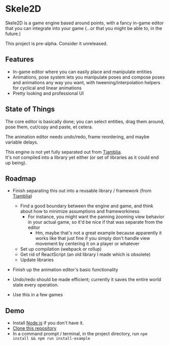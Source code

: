 # Skele2D

Skele2D is a game engine based around points, with a fancy in-game editor that you can integrate into your game
(...or that you might be able to, in the future.)

This project is pre-alpha. Consider it unreleased.

## Features

* In-game editor where you can easily place and manipulate entities
* Animations, pose system lets you manipulate poses and compose poses and animations any way you want,
with tweening/interpolation helpers for cyclical and linear animations
* Pretty looking and professional UI

## State of Things

The core editor is basically done; you can select entities, drag them around, pose them, cut/copy and paste, et cetera.

The animation editor needs undo/redo, frame reordering, and maybe variable delays.

This engine is not yet fully separated out from [Tiamblia](https://github.com/1j01/tiamblia-game).  
It's not compiled into a library yet either (or set of libraries as it could end up being).

## Roadmap

* Finish separating this out into a reusable library / framework (from [Tiamblia](https://github.com/1j01/tiamblia-game))
	* Find a good boundary between the engine and game, and think about how to minimize assumptions and frameworkiness
		* For instance, you might want the panning zooming view behavior in your actual game, so it'd be nice if that was separate from the editor
			* Hm, maybe that's not a great example because apparently it works like that just fine if you simply don't handle view movement by centering it on a player or whatever
	* Set up compilation (webpack or rollup)
	* Get rid of ReactScript (an old library I made which is obsolete)
	* Update libraries

* Finish up the animation editor's basic functionality

* Undo/redo should be made efficient; currently it saves the entire world state every operation.

* Use this in a few games

## Demo

* Install [Node.js](https://nodejs.org/) if you don't have it.
* [Clone this repository](https://help.github.com/articles/cloning-a-repository/)
* In a command prompt / terminal, in the project directory, run `npm install && npm run install-example`
